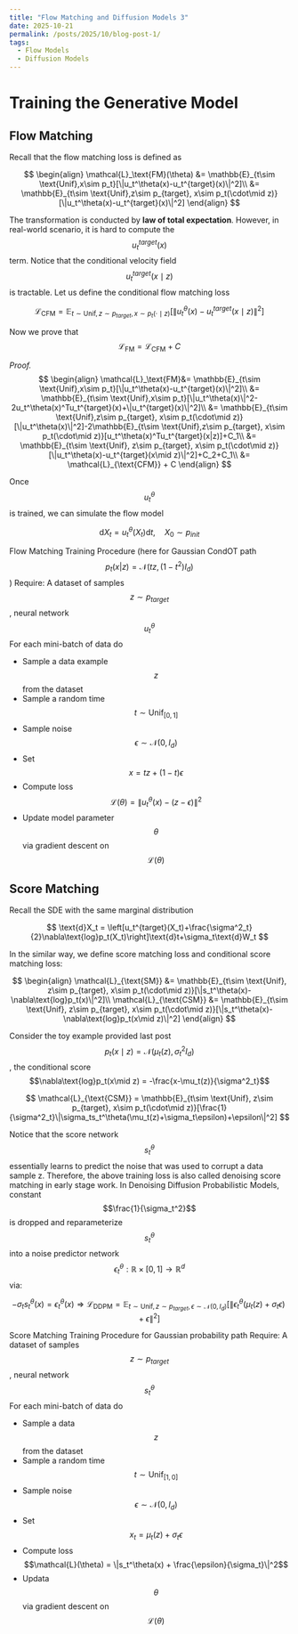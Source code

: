 ```yaml
---
title: "Flow Matching and Diffusion Models 3"
date: 2025-10-21
permalink: /posts/2025/10/blog-post-1/
tags:
  - Flow Models 
  - Diffusion Models
---
```


# Training the Generative Model

## Flow Matching

Recall that the flow matching loss is defined as

$$
\begin{align}
    \mathcal{L}_\text{FM}(\theta) &= \mathbb{E}_{t\sim \text{Unif},x\sim p_t}[\|u_t^\theta(x)-u_t^{target}(x)\|^2]\\
    &= \mathbb{E}_{t\sim \text{Unif},z\sim p_{target}, x\sim p_t(\cdot\mid z)}[\|u_t^\theta(x)-u_t^{target}(x)\|^2]
\end{align}
$$

The transformation is conducted by **law of total expectation**. However, in real-world scenario, it is hard to compute the $$u_t^{target}(x)$$ term. Notice that the conditional velocity field $$u_t^{target}(x \mid z)$$ is tractable. Let us define the conditional flow matching loss

$$
\mathcal{L}_{\text{CFM}} = \mathbb{E}_{t\sim \text{Unif}, z\sim p_{target}, x\sim p_t(\cdot\mid z)}[\|u_t^\theta(x)-u_t^{target}(x\mid z)\|^2]
$$

Now we prove that $$\mathcal{L}_{\text{FM}} = \mathcal{L}_{\text{CFM}} + C$$

_Proof._
$$
\begin{align}
\mathcal{L}_\text{FM}&= \mathbb{E}_{t\sim \text{Unif},x\sim p_t}[\|u_t^\theta(x)-u_t^{target}(x)\|^2]\\
&= \mathbb{E}_{t\sim \text{Unif},x\sim p_t}[\|u_t^\theta(x)\|^2-2u_t^\theta(x)^Tu_t^{target}(x)+\|u_t^{target}(x)\|^2]\\
&= \mathbb{E}_{t\sim \text{Unif},z\sim p_{target}, x\sim p_t(\cdot\mid z)}[\|u_t^\theta(x)\|^2]-2\mathbb{E}_{t\sim \text{Unif},z\sim p_{target}, x\sim p_t(\cdot\mid z)}[u_t^\theta(x)^Tu_t^{target}(x|z)]+C_1\\
&= \mathbb{E}_{t\sim \text{Unif}, z\sim p_{target}, x\sim p_t(\cdot\mid z)}[\|u_t^\theta(x)-u_t^{target}(x\mid z)\|^2]+C_2+C_1\\
&= \mathcal{L}_{\text{CFM}} + C
\end{align}
$$

Once $$u_t^\theta$$ is trained, we can simulate the flow model

$$
\text{d}X_t = u_t^\theta(X_t)\text{d}t,\quad X_0\sim p_{init}
$$

Flow Matching Training Procedure (here for Gaussian CondOT path $$p_t(x|z) = \mathcal{N}(tz, (1-t^2)I_d)$$)
Require: A dataset of samples $$z\sim p_{target}$$, neural network $$u_t^\theta$$
For each mini-batch of data do
- Sample a data example $$z$$ from the dataset
- Sample a random time $$t\sim \text{Unif}_{[0,1]}$$
- Sample noise $$\epsilon\sim \mathcal{N}(0, I_d)$$
- Set $$x = tz+(1-t)\epsilon$$
- Compute loss $$\mathcal{L}(\theta) = \|u_t^\theta(x)-(z-\epsilon)\|^2$$
- Update model parameter $$\theta$$ via gradient descent on $$\mathcal{L}(\theta)$$

## Score Matching

Recall the SDE with the same marginal distribution

$$
\text{d}X_t = \left[u_t^{target}(X_t)+\frac{\sigma^2_t}{2}\nabla\text{log}p_t(X_t)\right]\text{d}t+\sigma_t\text{d}W_t
$$

In the similar way, we define score matching loss and conditional score matching loss:

$$
\begin{align}
\mathcal{L}_{\text{SM}} &= \mathbb{E}_{t\sim \text{Unif}, z\sim p_{target}, x\sim p_t(\cdot\mid z)}[\|s_t^\theta(x)-\nabla\text{log}p_t(x)\|^2]\\
\mathcal{L}_{\text{CSM}} &= \mathbb{E}_{t\sim \text{Unif}, z\sim p_{target}, x\sim p_t(\cdot\mid z)}[\|s_t^\theta(x)-\nabla\text{log}p_t(x\mid z)\|^2]
\end{align}
$$

Consider the toy example provided last post $$p_t(x\mid z) = \mathcal{N}(\mu_t(z), \sigma_t^2I_d)$$, the conditional score $$\nabla\text{log}p_t(x\mid z) = -\frac{x-\mu_t(z)}{\sigma^2_t}$$

$$
\mathcal{L}_{\text{CSM}} = \mathbb{E}_{t\sim \text{Unif}, z\sim p_{target}, x\sim p_t(\cdot\mid z)}[\frac{1}{\sigma^2_t}\|\sigma_ts_t^\theta(\mu_t(z)+\sigma_t\epsilon)+\epsilon\|^2]
$$

Notice that the score network $$s_t^\theta$$ essentially learns to predict the noise that was used to corrupt a data sample z. Therefore, the above training loss is also called denoising score matching in early stage work. In Denoising Diffusion Probabilistic Models, constant $$\frac{1}{\sigma_t^2}$$ is dropped and reparameterize $$s_t^\theta$$ into a noise predictor network $$\epsilon_t^\theta: \mathbb{R}\times[0,1]\rightarrow\mathbb{R}^d$$ via:

$$
-\sigma_ts_t^\theta(x) = \epsilon_t^\theta(x) \Rightarrow \mathcal{L}_\text{DDPM}=\mathbb{E}_{t\sim\text{Unif}, z\sim p_{target},\epsilon\sim\mathcal{N}(0,I_d)}[\|\epsilon_t^\theta(\mu_t(z)+\sigma_t\epsilon)+\epsilon\|^2]
$$

Score Matching Training Procedure for Gaussian probability path
Require: A dataset of samples $$z\sim p_{target}$$, neural network $$s_t^\theta$$
For each mini-batch of data do
- Sample a data $$z$$ from the dataset
- Sample a random time $$t\sim \text{Unif}_{[1,0]}$$
- Sample noise $$\epsilon \sim \mathcal{N}(0,I_d)$$
- Set $$x_t = \mu_t(z)+\sigma_t\epsilon$$
- Compute loss $$\mathcal{L}(\theta) = \|s_t^\theta(x) + \frac{\epsilon}{\sigma_t}\|^2$$
- Updata $$\theta$$ via gradient descent on $$\mathcal{L}(\theta)$$